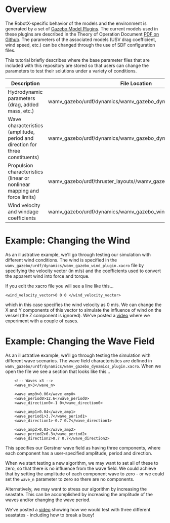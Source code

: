 # Overview #

The RobotX-specific behavior of the models and the environment is generated by a set of [Gazebo Model Plugins](http://gazebosim.org/tutorials?tut=plugins_hello_world).  The current models used in these plugins are described in the Theory of Operation Document [PDF on Github](https://github.com/bsb808/robotx_docs/blob/master/theoryofoperation/theory_of_operation.pdf).  The parameters of the associated models (USV drag coefficient, wind speed, etc.) can be changed through the use of SDF configuration files.

This tutorial briefly describes where the base parameter files that are included with this repository are stored so that users can change the parameters to test their solutions under a variety of conditions.

| Description | File Location | Notes |
|-------------|---------------|------ |
| Hydrodynamic parameters (drag, added mass, etc.) | wamv_gazebo/urdf/dynamics/wamv_gazebo_dynamics_plugin.xacro | Current parameters based on FAU Publication https://doi.org/10.1016/j.oceaneng.2016.09.037 |
| Wave characteristics (amplitude, period and direction for three constituents) |  wamv_gazebo/urdf/dynamics/wamv_gazebo_dynamics_plugin.xacro | Values correspond to same values used in visual texture |
| Propulsion characteristics (linear or nonlinear mapping and force limits) | wamv_gazebo/urdf/thruster_layouts//wamv_gazebo_thruster_config.xacro | Nonlinear mapping is based on experimental results from FAU https://doi.org/10.1016/j.oceaneng.2016.09.037 |
| Wind velocity and windage coefficients | wamv_gazebo/urdf/dynamics/wamv_gazebo_wind_plugin.xacro | Windage coefficeints from same FAU report https://doi.org/10.1016/j.oceaneng.2016.09.037 |



# Example: Changing the Wind #
As an illustrative example, we'll go through testing our simulation with different wind conditions.  The wind is specified in the ```wamv_gazebo/urdf/dynamics/wamv_gazebo_wind_plugin.xacro``` file by specifying the velocity vector (in m/s) and the coefficients used to convert the apparent wind into force and torque. 

If you edit the xacro file you will see a line like this...

```
<wind_velocity_vector>0 0 0 </wind_velocity_vector>
```

which in this case specifies the wind velocity as 0 m/s.  We can change the X and Y components of this vector to simulate the influence of wind on the vessel (the Z component is ignored).  We've posted a [video](https://vimeo.com/257588911) where we experiment with a couple of cases.


# Example: Changing the Wave Field #

As an illustrative example, we'll go through testing the simulation with different wave scenarios.  The wave field characteristics are defined in `wamv_gazebo/urdf/dynamics/wamv_gazebo_dynamics_plugin.xacro`.  When we open the file we see a section that looks like this...

```
	<!-- Waves x3 -->
	<wave_n>3</wave_n>

	<wave_amp0>0.06</wave_amp0>
	<wave_period0>12.6</wave_period0>
	<wave_direction0>-1 0</wave_direction0>

	<wave_amp1>0.04</wave_amp1>
	<wave_period1>3.7</wave_period1>
	<wave_direction1>-0.7 0.7</wave_direction1>

	<wave_amp2>0.03</wave_amp2>
	<wave_period2>6.3</wave_period2>
	<wave_direction2>0.7 0.7</wave_direction2>
```

This specifies our Gerstner wave field as having three components, where each component has a user-specified  amplitude, period and direction.

When we start testing a new algorithm, we may want to set all of these to zero, so that there is no influence from the wave field.  We could achieve that by setting the amplitude of each component wave to zero - or we could set the `wave_n` parameter to zero so there are no components.

Alternatively, we may want to stress our algorithm by increasing the seastate.  This can be accomplished by increasing the amplitude of the waves and/or changing the wave period.

We've posted a [video](https://vimeo.com/257586610) showing how we would test with three different seastates - including how to break a buoy!
